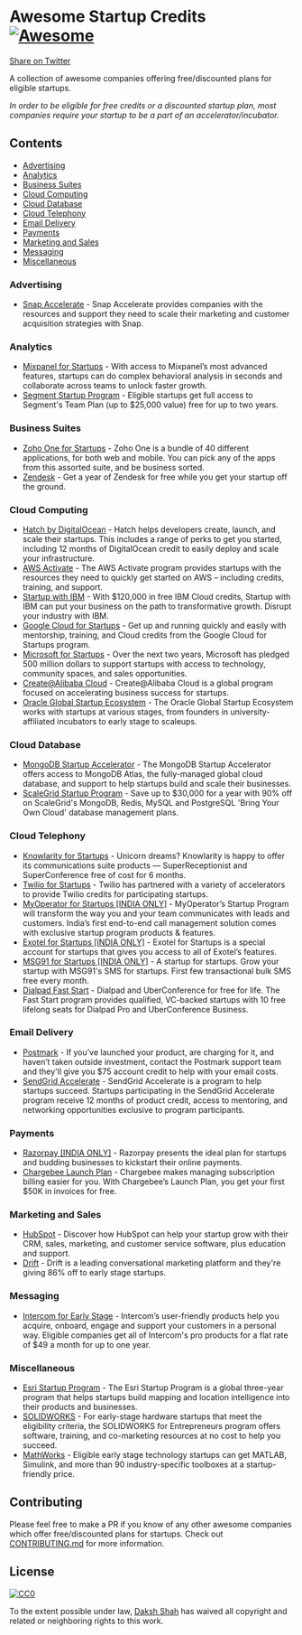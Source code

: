 # Awesome Startup Credits [![Awesome](https://cdn.rawgit.com/sindresorhus/awesome/d7305f38d29fed78fa85652e3a63e154dd8e8829/media/badge.svg)](https://github.com/sindresorhus/awesome)

[Share on Twitter](https://twitter.com/intent/tweet?text=Check%20out%20Awesome%20Startup%20Credits%E2%80%94A%20collection%20of%20awesome%20companies%20offering%20free/discounted%20plans%20for%20eligible%20startups!%20https%3A//github.com/dakshshah96/awesome-startup-credits)

A collection of awesome companies offering free/discounted plans for eligible startups.

*In order to be eligible for free credits or a discounted startup plan, most companies require your startup to be a part of an accelerator/incubator.*

## Contents

- [Advertising](#advertising)
- [Analytics](#analytics)
- [Business Suites](#business-suites)
- [Cloud Computing](#cloud-computing)
- [Cloud Database](#cloud-database)
- [Cloud Telephony](#cloud-telephony)
- [Email Delivery](#email-delivery)
- [Payments](#payments)
- [Marketing and Sales](#marketing-and-sales)
- [Messaging](#messaging)
- [Miscellaneous](#miscellaneous)

### Advertising

- [Snap Accelerate](https://developers.snapchat.com/accelerate/) - Snap Accelerate provides companies with the resources and support they need to scale their marketing and customer acquisition strategies with Snap.

### Analytics

- [Mixpanel for Startups](https://mixpanel.com/startups/) - With access to Mixpanel’s most advanced features, startups can do complex behavioral analysis in seconds and  collaborate across teams to unlock faster growth.
- [Segment Startup Program](https://segment.com/industry/startups/) - Eligible startups get full access to Segment's Team Plan (up to $25,000 value) free for up to two years.

### Business Suites

- [Zoho One for Startups](https://www.zoho.com/one/startups.html) - Zoho One is a bundle of 40 different applications, for both web and mobile. You can pick any of the apps from this assorted suite, and be business sorted.
- [Zendesk](https://www.zendesk.com/startups/) - Get a year of Zendesk for free while you get your startup off the ground.
  
### Cloud Computing

- [Hatch by DigitalOcean](https://www.digitalocean.com/hatch/) - Hatch helps developers create, launch, and scale their startups. This includes a range of perks to get you started, including 12 months of DigitalOcean credit to easily deploy and scale your infrastructure.
- [AWS Activate](https://aws.amazon.com/activate/) - The AWS Activate program provides startups with the resources they need to quickly get started on AWS – including credits, training, and support.
- [Startup with IBM](https://developer.ibm.com/startups/) - With $120,000 in free IBM Cloud credits, Startup with IBM can 
put your business on the path to transformative growth. Disrupt your industry with IBM.
- [Google Cloud for Startups](https://cloud.google.com/developers/startups/) - Get up and running quickly and easily with mentorship, training, and Cloud credits from the Google Cloud for Startups program.
- [Microsoft for Startups](https://startups.microsoft.com/en-us/) - Over the next two years, Microsoft has pledged 500 million dollars to support startups with access to technology, community spaces, and sales opportunities.
- [Create@Alibaba Cloud](https://www.alibabacloud.com/startup) - Create@Alibaba Cloud is a global program focused on accelerating business success for startups.
- [Oracle Global Startup Ecosystem](https://www.oracle.com/startup/) - The Oracle Global Startup Ecosystem works with startups at various stages, from founders in university-affiliated incubators to early stage to scaleups.

### Cloud Database

- [MongoDB Startup Accelerator](https://www.mongodb.com/startup-accelerator) - The MongoDB Startup Accelerator offers access to MongoDB Atlas, the fully-managed global cloud database, and support to help startups build and scale their businesses.
- [ScaleGrid Startup Program](https://scalegrid.io/pricing/offers/startup-program.html) - Save up to $30,000 for a year with 90% off on ScaleGrid's MongoDB, Redis, MySQL and PostgreSQL 'Bring Your Own Cloud' database management plans.

### Cloud Telephony

- [Knowlarity for Startups](https://www.knowlarity.com/startups/) - Unicorn dreams? Knowlarity is happy to offer its communications suite products — SuperReceptionist and SuperConference free of cost for 6 months.
- [Twilio for Startups](https://ahoy.twilio.com/startup) - Twilio has partnered with a variety of accelerators to provide Twilio credits for participating startups.
- [MyOperator for Startups [INDIA ONLY]](https://myoperator.co/startup-program) - MyOperator’s Startup Program will transform the way you and your team communicates with leads and customers. India’s first end-to-end call management solution comes with exclusive startup program products & features.
- [Exotel for Startups [INDIA ONLY]](https://exotel.com/cloud-telephony-for-startups/) - Exotel for Startups is a special account for startups that gives you access to all of Exotel’s features.
- [MSG91 for Startups [INDIA ONLY]](https://msg91.com/startups/) - A startup for startups. Grow your startup with MSG91's SMS for startups. First few transactional bulk SMS free every month.
- [Dialpad Fast Start](https://www.dialpad.com/solutions/faststart/) - Dialpad and UberConference for free for life. The Fast Start program provides qualified, VC-backed startups with 10 free lifelong seats for Dialpad Pro and UberConference Business.

### Email Delivery

- [Postmark](https://postmarkapp.com/for/bootstrapped-startups#pricing) - If you’ve launched your product, are charging for it, and haven’t taken outside investment, contact the Postmark support team and they'll give you $75 account credit to help with your email costs.
- [SendGrid Accelerate](https://sendgrid.com/accelerate/) - SendGrid Accelerate is a program to help startups succeed. Startups participating in the SendGrid Accelerate program receive 12 months of product credit, access to mentoring, and networking opportunities exclusive to program participants.

### Payments

- [Razorpay [INDIA ONLY]](https://docs.google.com/forms/d/e/1FAIpQLScIxDEITVh8no-_tFtaakI8Jql-Q9SXWEJ_iKW16DVWqfbeBw/viewform) - Razorpay presents the ideal plan for startups and budding businesses to kickstart their online payments.
- [Chargebee Launch Plan](https://www.chargebee.com/launch/) - Chargebee makes managing subscription billing easier for you. With Chargebee’s Launch Plan, you get your first $50K in invoices for free.

### Marketing and Sales

- [HubSpot](https://www.hubspot.com/startups) - Discover how HubSpot can help your startup grow with their CRM, sales, marketing, and customer service software, plus education and support.
- [Drift](https://www.drift.com/startups/) - Drift is a leading conversational marketing platform and they're giving 86% off to early stage startups.

### Messaging

- [Intercom for Early Stage](https://www.intercom.com/early-stage) - Intercom’s user-friendly products help you acquire, onboard, engage and support your customers in a personal way. Eligible companies get all of Intercom's pro products for a flat rate of $49 a month for up to one year.

### Miscellaneous

- [Esri Startup Program](https://www.esri.com/en-us/about/esri-partner-network/our-partners/esri-startup-program) - The Esri Startup Program is a global three-year program that helps startups build mapping and location intelligence into their products and businesses.
- [SOLIDWORKS](https://www.solidworks.com/solution/business-segments/entrepreneurs-startups) - For early-stage hardware startups that meet the eligibility criteria, the SOLIDWORKS for Entrepreneurs program offers software, training, and co-marketing resources at no cost to help you succeed.
- [MathWorks](https://in.mathworks.com/products/startups.html) - Eligible early stage technology startups can get MATLAB, Simulink, and more than 90 industry-specific toolboxes at a startup-friendly price.

## Contributing

Please feel free to make a PR if you know of any other awesome companies which offer free/discounted plans for startups. Check out [CONTRIBUTING.md](CONTRIBUTING.md) for more information.

## License

[![CC0](http://mirrors.creativecommons.org/presskit/buttons/88x31/svg/cc-zero.svg)](https://creativecommons.org/publicdomain/zero/1.0/)

To the extent possible under law, [Daksh Shah](https://daksh.me) has waived all copyright and related or neighboring rights to this work.
